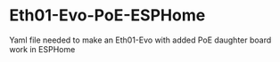 # Eth01-Evo-PoE-ESPHome
Yaml file needed to make an Eth01-Evo with added PoE daughter board work in ESPHome
